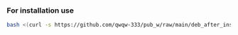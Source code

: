 ### For installation use
```bash
bash <(curl -s https://github.com/qwqw-333/pub_w/raw/main/deb_after_install/first_script/start.sh)
```
